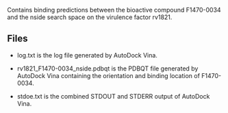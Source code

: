Contains binding predictions between the bioactive compound F1470-0034 and the nside search space on the virulence factor rv1821.

## Files

- log.txt is the log file generated by AutoDock Vina.

- rv1821_F1470-0034_nside.pdbqt is the PDBQT file generated by AutoDock Vina containing the orientation and binding location of F1470-0034.

- stdoe.txt is the combined STDOUT and STDERR output of AutoDock Vina.

